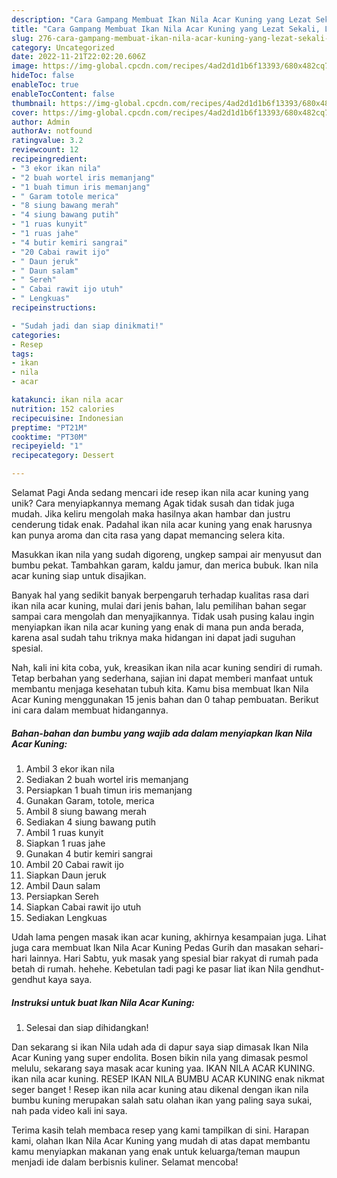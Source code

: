 ```yaml
---
description: "Cara Gampang Membuat Ikan Nila Acar Kuning yang Lezat Sekali, Lezat"
title: "Cara Gampang Membuat Ikan Nila Acar Kuning yang Lezat Sekali, Lezat"
slug: 276-cara-gampang-membuat-ikan-nila-acar-kuning-yang-lezat-sekali-lezat
category: Uncategorized
date: 2022-11-21T22:02:20.606Z
image: https://img-global.cpcdn.com/recipes/4ad2d1d1b6f13393/680x482cq70/ikan-nila-acar-kuning-foto-resep-utama.jpg
hideToc: false
enableToc: true
enableTocContent: false
thumbnail: https://img-global.cpcdn.com/recipes/4ad2d1d1b6f13393/680x482cq70/ikan-nila-acar-kuning-foto-resep-utama.jpg
cover: https://img-global.cpcdn.com/recipes/4ad2d1d1b6f13393/680x482cq70/ikan-nila-acar-kuning-foto-resep-utama.jpg
author: Admin
authorAv: notfound
ratingvalue: 3.2
reviewcount: 12
recipeingredient:
- "3 ekor ikan nila"
- "2 buah wortel iris memanjang"
- "1 buah timun iris memanjang"
- " Garam totole merica"
- "8 siung bawang merah"
- "4 siung bawang putih"
- "1 ruas kunyit"
- "1 ruas jahe"
- "4 butir kemiri sangrai"
- "20 Cabai rawit ijo"
- " Daun jeruk"
- " Daun salam"
- " Sereh"
- " Cabai rawit ijo utuh"
- " Lengkuas"
recipeinstructions:

- "Sudah jadi dan siap dinikmati!"
categories:
- Resep
tags:
- ikan
- nila
- acar

katakunci: ikan nila acar 
nutrition: 152 calories
recipecuisine: Indonesian
preptime: "PT21M"
cooktime: "PT30M"
recipeyield: "1"
recipecategory: Dessert

---
```



Selamat Pagi Anda sedang mencari ide resep ikan nila acar kuning yang unik? Cara menyiapkannya memang Agak tidak susah dan tidak juga mudah. Jika keliru mengolah maka hasilnya akan hambar dan justru cenderung tidak enak. Padahal ikan nila acar kuning yang enak harusnya kan punya aroma dan cita rasa yang dapat memancing selera kita.


Masukkan ikan nila yang sudah digoreng, ungkep sampai air menyusut dan bumbu pekat. Tambahkan garam, kaldu jamur, dan merica bubuk. Ikan nila acar kuning siap untuk disajikan.

Banyak hal yang sedikit banyak berpengaruh terhadap kualitas rasa dari ikan nila acar kuning, mulai dari jenis bahan, lalu pemilihan bahan segar sampai cara mengolah dan menyajikannya. Tidak usah pusing kalau ingin menyiapkan ikan nila acar kuning yang enak di mana pun anda berada, karena asal sudah tahu triknya maka hidangan ini dapat jadi suguhan spesial.


Nah, kali ini kita coba, yuk, kreasikan ikan nila acar kuning sendiri di rumah. Tetap berbahan yang sederhana, sajian ini dapat memberi manfaat untuk membantu menjaga kesehatan tubuh kita. Kamu bisa membuat Ikan Nila Acar Kuning menggunakan 15 jenis bahan dan 0 tahap pembuatan. Berikut ini cara dalam membuat hidangannya.

<!--inarticleads1-->

##### Bahan-bahan dan bumbu yang wajib ada dalam menyiapkan Ikan Nila Acar Kuning:

1. Ambil 3 ekor ikan nila
1. Sediakan 2 buah wortel iris memanjang
1. Persiapkan 1 buah timun iris memanjang
1. Gunakan  Garam, totole, merica
1. Ambil 8 siung bawang merah
1. Sediakan 4 siung bawang putih
1. Ambil 1 ruas kunyit
1. Siapkan 1 ruas jahe
1. Gunakan 4 butir kemiri sangrai
1. Ambil 20 Cabai rawit ijo
1. Siapkan  Daun jeruk
1. Ambil  Daun salam
1. Persiapkan  Sereh
1. Siapkan  Cabai rawit ijo utuh
1. Sediakan  Lengkuas


Udah lama pengen masak ikan acar kuning, akhirnya kesampaian juga. Lihat juga cara membuat Ikan Nila Acar Kuning Pedas Gurih dan masakan sehari-hari lainnya. Hari Sabtu, yuk masak yang spesial biar rakyat di rumah pada betah di rumah. hehehe. Kebetulan tadi pagi ke pasar liat ikan Nila gendhut-gendhut kaya saya. 

<!--inarticleads2-->

##### Instruksi untuk buat Ikan Nila Acar Kuning:


1. Selesai dan siap dihidangkan!

Dan sekarang si ikan Nila udah ada di dapur saya siap dimasak Ikan Nila Acar Kuning yang super endolita. Bosen bikin nila yang dimasak pesmol melulu, sekarang saya masak acar kuning yaa. IKAN NILA ACAR KUNING. ikan nila acar kuning. RESEP IKAN NILA BUMBU ACAR KUNING enak nikmat seger banget ! Resep ikan nila acar kuning atau dikenal dengan ikan nila bumbu kuning merupakan salah satu olahan ikan yang paling saya sukai, nah pada video kali ini saya. 

Terima kasih telah membaca resep yang kami tampilkan di sini. Harapan kami, olahan Ikan Nila Acar Kuning yang mudah di atas dapat membantu kamu menyiapkan makanan yang enak untuk keluarga/teman maupun menjadi ide dalam berbisnis kuliner. Selamat mencoba!
